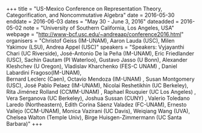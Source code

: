 +++
title = "US-Mexico Conference on Representation Theory, Categorification, and Noncommutative Algebra"
date = 2016-05-30
enddate = 2016-06-03
dates = "May 30 - June 3, 2016"
dateadded = 2016-05-02
note = "University of Southern California, Los Angeles, USA"
webpage = "http://www-bcf.usc.edu/~andreaap/conference2016.html"
organisers = "Christof Geiss (IM-UNAM), Aaron Lauda (USC), Milen Yakimov (LSU), Andrea Appel (USC)"
speakers = "Speakers: Vyjayanthi Chari (UC Riverside),
José-Antonio De la Peña (IM-UNAM),
Eric Friedlander (USC),
Sachin Gautam (PI Waterloo),
Gustavo Jasso (U Bonn),
Alexander Kleshchev (U Oregon),
Vladislav Kharchenko (FES-C UNAM) ,
Daniel Labardini Fragoso(IM-UNAM),       
Bernard Leclerc (Caen),
Octavio Mendoza (IM-UNAM) ,
Susan Montgomery (USC),
José Pablo Pelaez (IM-UNAM),
Nicolai Reshetikhin (UC Berkeley),
Rita Jiménez Rolland (CCMM-UNAM) , 
Raphael Rouquier (UC Los Angeles) ,
Vera Serganova (UC Berkeley),
Joshua Sussan (CUNY) ,
Valerio Toledano Laredo (Northeastern),
Edith Corina Sáenz Valadez (FC-UNAM),
Ernesto Vallejo (CCM-UNAM),
Monica Vazirani (UC Davis),
Weiqiang Wang (UVA),
Chelsea Walton (Temple Univ),
Birge Huisgen-Zimmermann (UC Santa Barbara)"
+++
